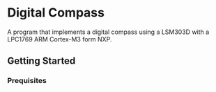 # Digital Compass
A program that implements a digital compass using a LSM303D with a 
LPC1769 ARM Cortex-M3 form NXP.

## Getting Started
### Prequisites

